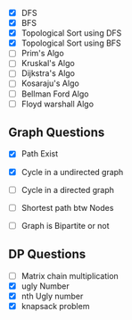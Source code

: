 - [X] DFS
- [X] BFS
- [X] Topological Sort using DFS
- [X] Topological Sort using BFS
- [ ] Prim's Algo
- [ ] Kruskal's Algo
- [ ] Dijkstra's Algo
- [ ] Kosaraju's Algo
- [ ] Bellman Ford Algo
- [ ] Floyd warshall Algo

Graph Questions
-------------------

- [X] Path Exist
- [X] Cycle in a undirected graph
- [ ] Cycle in a directed graph
- [ ] Shortest path btw Nodes
- [ ] Graph is Bipartite or not


DP Questions 
-------------------

- [ ] Matrix chain multiplication 
- [X] ugly Number
- [X] nth Ugly number
- [X] knapsack problem